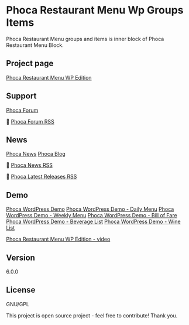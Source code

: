 # Phoca Restaurant Menu Wp Groups Items
Phoca Restaurant Menu groups and items is inner block of Phoca Restaurant Menu Block.

## Project page

[Phoca Restaurant Menu WP Edition](https://www.phoca.cz/phocamenu-wp-edition)


## Support

[Phoca Forum](https://www.phoca.cz/forum)

:bell: [Phoca Forum RSS](https://www.phoca.cz/forum/app.php/feed)



## News

[Phoca News](https://www.phoca.cz/news)
[Phoca Blog](https://www.phoca.cz/blog)

:bell: [Phoca News RSS](https://www.phoca.cz/news?format=feed&type=rss)

:bell: [Phoca Latest Releases RSS](https://www.phoca.cz/download/feed/111?format=feed&type=rss)

## Demo

[Phoca WordPress Demo](https://www.phoca.cz/wpdemo/)
[Phoca WordPress Demo - Daily Menu](https://www.phoca.cz/wpdemo/daily-menu/)
[Phoca WordPress Demo - Weekly Menu](https://www.phoca.cz/wpdemo/weekly-menu/)
[Phoca WordPress Demo - Bill of Fare](https://www.phoca.cz/wpdemo/bill-of-fare/)
[Phoca WordPress Demo - Beverage List](https://www.phoca.cz/wpdemo/beverage-list/)
[Phoca WordPress Demo - Wine List](https://www.phoca.cz/wpdemo/wine-list/)

[Phoca Restaurant Menu WP Edition - video](https://youtu.be/eKKURz-2YR8)

## Version

6.0.0


## License

GNU/GPL

This project is open source project - feel free to contribute! Thank you.
